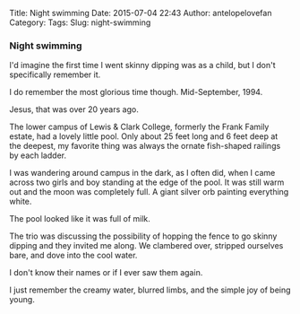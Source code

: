 Title: Night swimming
Date: 2015-07-04 22:43
Author: antelopelovefan
Category: 
Tags: 
Slug: night-swimming

### Night swimming

I'd imagine the first time I went skinny dipping was as a child, but I don't specifically remember it.

I do remember the most glorious time though. Mid-September, 1994.

Jesus, that was over 20 years ago.

The lower campus of Lewis & Clark College, formerly the Frank Family estate, had a lovely little pool. Only about 25 feet long and 6 feet deep at the deepest, my favorite thing was always the ornate fish-shaped railings by each ladder.

I was wandering around campus in the dark, as I often did, when I came across two girls and boy standing at the edge of the pool. It was still warm out and the moon was completely full. A giant silver orb painting everything white.

The pool looked like it was full of milk.

The trio was discussing the possibility of hopping the fence to go skinny dipping and they invited me along. We clambered over, stripped ourselves bare, and dove into the cool water.

I don't know their names or if I ever saw them again.

I just remember the creamy water, blurred limbs, and the simple joy of being young.

